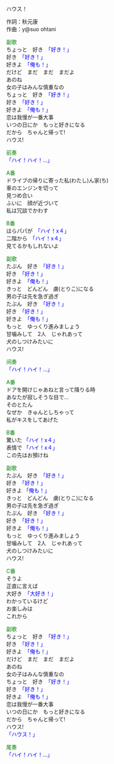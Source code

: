 ハウス！  
  
作詞：秋元康  
作曲：y@suo ohtani  
  
<font color=green>副歌</font>  
ちょっと　好き　<font color=blue>「好き！」</font>  
好き　<font color=blue>「好き！」</font>  
好きよ　<font color=blue>「俺も！」</font>  
だけど　まだ　まだ　まだよ  
あのね  
女の子はみんな慎重なの  
ちょっと　好き　<font color=blue>「好き！」</font>  
好き　<font color=blue>「好き！」</font>  
好きよ　<font color=blue>「俺も！」</font>  
恋は我慢が一番大事  
いつの日にか　もっと好きになる  
だから　ちゃんと帰って!  
ハウス!  
  
<font color=green>前奏</font>  
<font color=blue>「ハイ！ハイ！…」</font>   
  
<font color=green>A番</font>  
ドライブの帰りに寄った私(わたし)ん家(ち)  
車のエンジンを切って  
見つめ合い  
ふいに　顔が近づいて  
私は冗談でかわす  
  
<font color=green>B番</font>  
ほらパパが　<font color=blue>「ハイ！x４」</font>  
二階から　<font color=blue>「ハイ！x４」</font>  
見てるかもしれないよ  
  
<font color=green>副歌</font>  
たぶん　好き　<font color=blue>「好き！」</font>  
好き　<font color=blue>「好き！」</font>  
好きよ　<font color=blue>「俺も！」</font>  
きっと　どんどん　虜(とりこ)になる  
男の子は先を急ぎ過ぎ  
たぶん　好き　<font color=blue>「好き！」</font>  
好き　<font color=blue>「好き！」</font>  
好きよ　<font color=blue>「俺も！」</font>  
もっと　ゆっくり進みましょう  
甘噛みして　2人　じゃれあって  
犬のしつけみたいに  
ハウス!  
  
<font color=green>间奏</font>  
<font color=blue>「ハイ！ハイ！…」</font>   
  
<font color=green>A番</font>  
ドアを開けじゃあねと言って降りる時  
あなたが寂しそうな目で…  
そのとたん  
なぜか　きゅんとしちゃって  
私がキスをしてあげた  
  
<font color=green>B番</font>  
驚いた <font color=blue>「ハイ！x４」</font>  
表情で <font color=blue>「ハイ！x４」</font>  
この先はお預けね  
  
<font color=green>副歌</font>  
たぶん　好き　<font color=blue>「好き！」</font>  
好き　<font color=blue>「好き！」</font>  
好きよ <font color=blue>「俺も！」</font>  
きっと　どんどん　虜(とりこ)になる  
男の子は先を急ぎ過ぎ  
たぶん　好き　<font color=blue>「好き！」</font>  
好き　<font color=blue>「好き！」</font>  
好きよ　<font color=blue>「俺も！」</font>  
もっと　ゆっくり進みましょう  
甘噛みして　2人　じゃれあって  
犬のしつけみたいに  
ハウス!  
  
<font color=green>C番</font>  
そうよ  
正直に言えば  
大好き　<font color=blue>「大好き！」</font>  
わかっているけど  
お楽しみは  
これから  
  
<font color=green>副歌</font>  
ちょっと　好き　<font color=blue>「好き！」</font>  
好き　<font color=blue>「好き！」</font>  
好きよ　<font color=blue>「俺も！」</font>  
だけど　まだ　まだ　まだよ  
あのね  
女の子はみんな慎重なの  
ちょっと　好き　<font color=blue>「好き！」</font>  
好き　<font color=blue>「好き！」</font>  
好きよ　<font color=blue>「俺も！」</font>  
恋は我慢が一番大事  
いつの日にか　もっと好きになる  
だから　ちゃんと帰って!  
ハウス!  
<font color=blue>「ハウス！」</font>  
  
<font color=green>尾奏</font>  
<font color=blue>「ハイ！ハイ！…」</font>   
